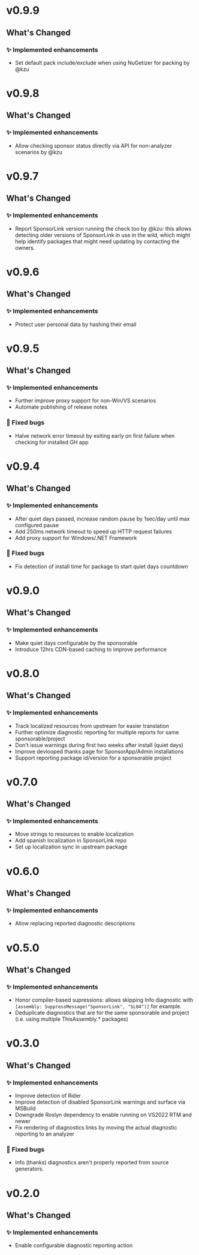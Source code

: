 # v0.9.9
## What's Changed
### ✨ Implemented enhancements
* Set default pack include/exclude when using NuGetizer for packing by @kzu
# v0.9.8
## What's Changed
### ✨ Implemented enhancements
* Allow checking sponsor status directly via API for non-analyzer scenarios by @kzu 
# v0.9.7
## What's Changed
### ✨ Implemented enhancements
* Report SponsorLink version running the check too by @kzu: this allows detecting older versions of SponsorLink 
   in use in the wild, which might help identify packages that might need updating by contacting the owners.
# v0.9.6
## What's Changed
### ✨ Implemented enhancements
* Protect user personal data by hashing their email

# v0.9.5
## What's Changed
### ✨ Implemented enhancements
* Further improve proxy support for non-Win/VS scenarios
* Automate publishing of release notes

### 🐛 Fixed bugs
* Halve network error timeout by exiting early on first failure when checking for installed GH app
# v0.9.4
## What's Changed
### ✨ Implemented enhancements
* After quiet days passed, increase random pause by 1sec/day until max configured pause
* Add 250ms network timeout to speed up HTTP request failures
* Add proxy support for Windows/.NET Framework

### 🐛 Fixed bugs
* Fix detection of install time for package to start quiet days countdown

# v0.9.0
## What's Changed
### ✨ Implemented enhancements
* Make quiet days configurable by the sponsorable
* Introduce 12hrs CDN-based caching to improve performance 

# v0.8.0
## What's Changed
### ✨ Implemented enhancements
* Track localized resources from upstream for easier translation
* Further optimize diagnostic reporting for multiple reports for same sponsorable/project
* Don't issue warnings during first two weeks after install (quiet days)
* Improve devlooped thanks page for SponsorApp/Admin installations
* Support reporting package id/version for a sponsorable project

# v0.7.0
## What's Changed
### ✨ Implemented enhancements
* Move strings to resources to enable localization
* Add spanish localization in SponsorLink repo 
* Set up localization sync in upstream package

# v0.6.0
## What's Changed
### ✨ Implemented enhancements
* Allow replacing reported diagnostic descriptions

# v0.5.0
## What's Changed
### ✨ Implemented enhancements
* Honor compiler-based supressions: allows skipping Info diagnostic with `[assembly: SuppressMessage("SponsorLink", "SL04")]` for example.
* Deduplicate diagnostics that are for the same sponsorable and project (i.e. using multiple ThisAssembly.* packages)

# v0.3.0
## What's Changed
### ✨ Implemented enhancements
* Improve detection of Rider
* Improve detection of disabled SponsorLink warnings and surface via MSBuild
* Downgrade Roslyn dependency to enable running on VS2022 RTM and newer
* Fix rendering of diagnostics links by moving the actual diagnostic reporting to an analyzer
### 🐛 Fixed bugs
* Info (thanks) diagnostics aren't properly reported from source generators. 

# v0.2.0
## What's Changed
### ✨ Implemented enhancements
* Enable configurable diagnostic reporting action

